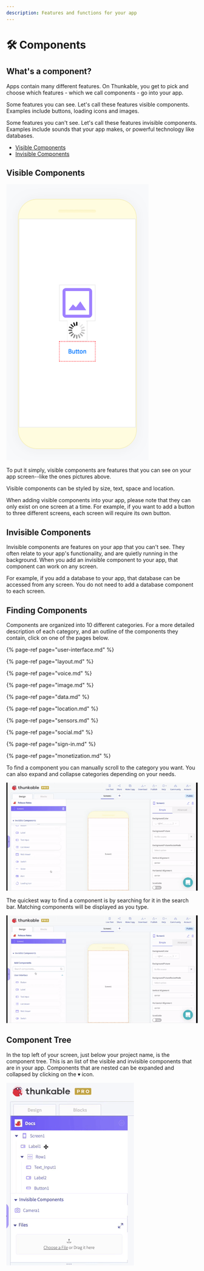 ```yaml
---
description: Features and functions for your app
---
```


# 🛠️ Components

## What's a component?

Apps contain many different features. On Thunkable, you get to pick and choose which features - which we call components - go into your app. 

Some features you can see. Let's call these features visible components. Examples include buttons, loading icons and images. 

Some features you can't see. Let's call these features invisible components. Examples include sounds that your app makes, or powerful technology like databases. 

* [Visible Components](components.md#visible-components)
* [Invisible Components](components.md#invisible-or-api-components)

## Visible Components

![](.gitbook/assets/image%20%2885%29.png)

To put it simply, visible components are features that you can see on your app screen--like the ones pictures above.  

Visible components can be styled by size, text, space and location. 

When adding visible components into your app, please note that they can only exist on one screen at a time. For example, if you want to add a button to three different screens, each screen will require its own button.

## Invisible Components

Invisible components are features on your app that you can't see. They often relate to your app's functionality, and are quietly running in the background. When you add an invisible component to your app, that component can work on any screen. 

For example, if you add a database to your app, that database can be accessed from any screen. You do not need to add a database component to each screen. 

## Finding Components

Components are organized into 10 different categories. For a more detailed description of each category, and an outline of the components they contain, click on one of the pages below.

{% page-ref page="user-interface.md" %}

{% page-ref page="layout.md" %}

{% page-ref page="voice.md" %}

{% page-ref page="image.md" %}

{% page-ref page="data.md" %}

{% page-ref page="location.md" %}

{% page-ref page="sensors.md" %}

{% page-ref page="social.md" %}

{% page-ref page="sign-in.md" %}

{% page-ref page="monetization.md" %}

To find a component you can manually scroll to the category you want. You can also expand and collapse categories depending on your needs.

![](.gitbook/assets/linear.gif)

The quickest way to find a component is by searching for it in the search bar. Matching components will be displayed as you type.

![](.gitbook/assets/search.gif)

## Component Tree

In the top left of your screen, just below your project name, is the component tree. This is an list of the visible and invisible components that are in your app. Components that are nested can be expanded and collapsed by clicking on the ▾ icon.

![](.gitbook/assets/component_tree.gif)

